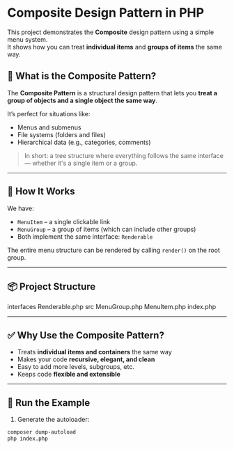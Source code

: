 # Composite Design Pattern in PHP

This project demonstrates the **Composite** design pattern using a simple menu system.  
It shows how you can treat **individual items** and **groups of items** the same way.

## 🧠 What is the Composite Pattern?

The **Composite Pattern** is a structural design pattern that lets you **treat a group of objects and a single object the same way**.

It’s perfect for situations like:
- Menus and submenus
- File systems (folders and files)
- Hierarchical data (e.g., categories, comments)

> In short: a tree structure where everything follows the same interface — whether it's a single item or a group.

---

## 🧪 How It Works

We have:
- `MenuItem` – a single clickable link
- `MenuGroup` – a group of items (which can include other groups)
- Both implement the same interface: `Renderable`

The entire menu structure can be rendered by calling `render()` on the root group.

---

## 📦 Project Structure

interfaces
    Renderable.php
src
    MenuGroup.php
    MenuItem.php
index.php

---

## ✅ Why Use the Composite Pattern?

- Treats **individual items and containers** the same way
- Makes your code **recursive, elegant, and clean**
- Easy to add more levels, subgroups, etc.
- Keeps code **flexible and extensible**

---

## 🧪 Run the Example

1. Generate the autoloader:

```bash
composer dump-autoload
php index.php